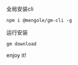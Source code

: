 <!--
 * @Author: your name
 * @Date: 2020-11-05 15:46:10
 * @LastEditTime: 2021-05-07 18:05:52
 * @LastEditors: Please set LastEditors
 * @Description: In User Settings Edit
 * @FilePath: /gm-cli/README.md
-->
全局安装cli

``` ssh
npm i @mengole/gm-cli -g
```

运行安装

``` ssh
gm download
```

enjoy it!

